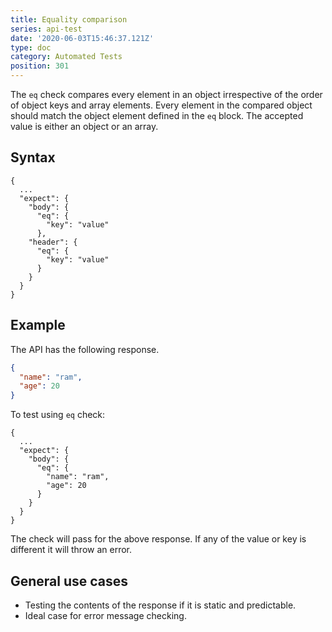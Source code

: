 ```yaml
---
title: Equality comparison
series: api-test
date: '2020-06-03T15:46:37.121Z'
type: doc
category: Automated Tests
position: 301
---
```


The `eq` check compares every element in an object irrespective of the order of object keys and array elements. Every element in the compared object should match the object element defined in the `eq` block. The accepted value is either an object or an array.

## Syntax

```json{5-7,9-11}
{
  ...
  "expect": {
    "body": {
      "eq": {
        "key": "value"
      },
    "header": {
      "eq": {
        "key": "value"
      }
    }
  }
}

```

## Example

The API has the following response.

```json
{
  "name": "ram",
  "age": 20
}
```

To test using `eq` check:

```json{5-8}
{
  ...
  "expect": {
    "body": {
      "eq": {
        "name": "ram",
        "age": 20
      }
    }
  }
}
```

The check will pass for the above response. If any of the value or key is different it will throw an error.

## General use cases

- Testing the contents of the response if it is static and predictable.
- Ideal case for error message checking.
